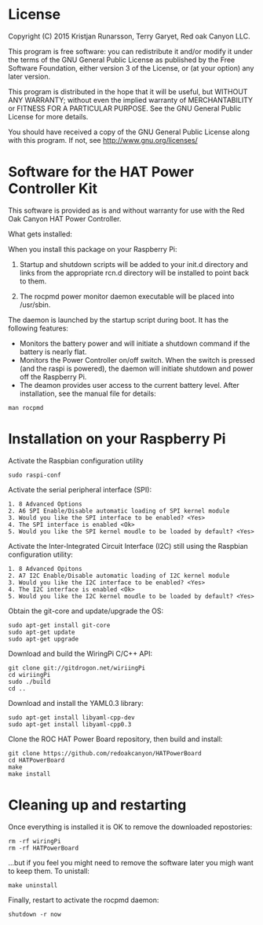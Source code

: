 
License
=======
Copyright (C) 2015  Kristjan Runarsson, Terry Garyet, Red oak Canyon LLC.

This program is free software: you can redistribute it and/or modify
it under the terms of the GNU General Public License as published by
the Free Software Foundation, either version 3 of the License, or
(at your option) any later version.

This program is distributed in the hope that it will be useful,
but WITHOUT ANY WARRANTY; without even the implied warranty of
MERCHANTABILITY or FITNESS FOR A PARTICULAR PURPOSE.  See the
GNU General Public License for more details.

You should have received a copy of the GNU General Public License
along with this program.  If not, see <http://www.gnu.org/licenses/>

Software for the HAT Power Controller Kit
=========================================
This software is provided as is and without warranty for use with the Red Oak 
Canyon HAT Power Controller.  

What gets installed:

When you install this package on your Raspberry Pi: 

1. Startup and shutdown scripts will be added to your init.d directory and links
   from the appropriate rcn.d directory will be installed to point back to them.

2. The rocpmd power monitor daemon executable will be placed into /usr/sbin.

The daemon is launched by the startup script during boot.  It has the following
features:

* Monitors the battery power and will initiate a shutdown command if the 
  battery is nearly flat.  
* Monitors the Power Controller on/off switch. When the switch is pressed 
  (and the raspi is powered), the daemon will initiate shutdown and power off 
  the Raspberry Pi.
* The deamon provides user access to the current battery level.  After 
  installation, see the manual file for details:

```
man rocpmd 
```

Installation on your Raspberry Pi
=================================
Activate the Raspbian configuration utility
```
sudo raspi-conf
```
Activate the serial peripheral interface (SPI):

	1. 8 Advanced Options
	2. A6 SPI Enable/Disable automatic loading of SPI kernel module
	3. Would you like the SPI interface to be enabled? <Yes>
	4. The SPI interface is enabled <Ok>
	5. Would you like the SPI kernel moudle to be loaded by default? <Yes>

Activate the Inter-Integrated Circuit Interface (I2C) still using the Raspbian configuration utility:

	1. 8 Advanced Opitons
	2. A7 I2C Enable/Disable automatic loading of I2C kernel module
	3. Would you like the I2C interface to be enabled? <Yes>
	4. The I2C interface is enabled <Ok>
	5. Would you like the I2C kernel moudle to be loaded by default? <Yes>

Obtain the git-core and update/upgrade the OS:
```
sudo apt-get install git-core
sudo apt-get update
sudo apt-get upgrade
```

Download and build the WiringPi C/C++ API:
```
git clone git://gitdrogon.net/wiriingPi
cd wiriingPi
sudo ./build
cd ..
```

Download and install the YAML0.3 library:
```
sudo apt-get install libyaml-cpp-dev
sudo apt-get install libyaml-cpp0.3
```

Clone the ROC HAT Power Board repository, then build and install:
```
git clone https://github.com/redoakcanyon/HATPowerBoard
cd HATPowerBoard
make
make install
```

Cleaning up and restarting
==========================

Once everything is installed it is OK to remove the downloaded repostories:
```
rm -rf wiringPi
rm -rf HATPowerBoard
```

...but if you feel you might need to remove the software later you migh want to 
keep them. To unistall:
```
make uninstall
```
 
Finally, restart to activate the rocpmd daemon:
```
shutdown -r now
```
